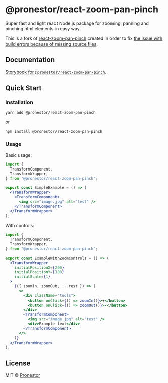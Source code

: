 # @pronestor/react-zoom-pan-pinch

Super fast and light react Node.js package for zooming, panning and pinching html elements in easy way.

This is a fork of [react-zoom-pan-pinch](https://github.com/prc5/react-zoom-pan-pinch) created in order to fix [the issue with build errors because of missing source files](https://github.com/prc5/react-zoom-pan-pinch/issues/265).

## Documentation

[Storybook for `@pronestor/react-zoom-pan-pinch`](https://pronestoraps.github.io/react-zoom-pan-pinch/).

## Quick Start

### Installation

```shell
yarn add @pronestor/react-zoom-pan-pinch
```

or

```shell
npm install @pronestor/react-zoom-pan-pinch
```

### Usage

Basic usage:

```jsx
import {
  TransformComponent,
  TransformWrapper,
} from "@pronestor/react-zoom-pan-pinch";

export const SimpleExample = () => (
  <TransformWrapper>
    <TransformComponent>
      <img src="image.jpg" alt="test" />
    </TransformComponent>
  </TransformWrapper>
);
```

With controls:

```jsx
import {
  TransformComponent,
  TransformWrapper,
} from "@pronestor/react-zoom-pan-pinch";

export const ExampleWithZoomControls = () => (
  <TransformWrapper
    initialPositionX={200}
    initialPositionY={100}
    initialScale={1}
  >
    {({ zoomIn, zoomOut, ...rest }) => (
      <>
        <div className="tools">
          <button onClick={() => zoomIn()}>+</button>
          <button onClick={() => zoomOut()}>-</button>
        </div>
        <TransformComponent>
          <img src="image.jpg" alt="test" />
          <div>Example text</div>
        </TransformComponent>
      </>
    )}
  </TransformWrapper>
);
```

## License

MIT © [Pronestor](https://github.com/proNestorAps)
